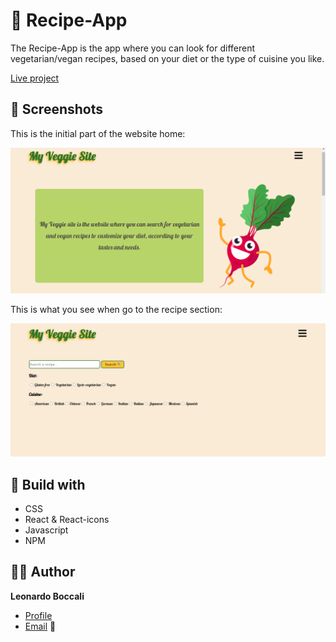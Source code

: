 # 🥗 Recipe-App

The Recipe-App is the app where you can look for different vegetarian/vegan recipes, based on your diet or the type of cuisine you like.

[Live project](https://leobok.github.io/recipes-app/)

## 📸 Screenshots

This is the initial part of the website home:

![Home Page](./src/images/screenshot-1.png)

This is what you see when go to the recipe section:

![](./src/images/screenshot-2.png)

## 🧱 Build with
- CSS
- React & React-icons
- Javascript
- NPM

## 👨‍💻 Author

**Leonardo Boccali**
- [Profile](https://github.com/LeoBok)
- [Email](mailto:leonardoboccali19@gmail.com?) 📧